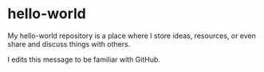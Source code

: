 # hello-world
My hello-world repository is a place where I store ideas, resources, or even share and discuss things with others.

I edits this message to be familiar with GitHub.
